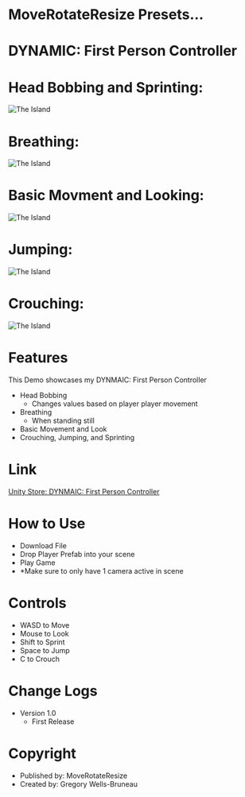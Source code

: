 # MoveRotateResize Presets...
# DYNAMIC: First Person Controller

# Head Bobbing and Sprinting:
![The Island](https://user-images.githubusercontent.com/40639410/233672295-532696e5-a227-4aa4-aa76-1fd09793661e.jpg)
# Breathing:
![The Island](https://user-images.githubusercontent.com/40639410/233672295-532696e5-a227-4aa4-aa76-1fd09793661e.jpg)
# Basic Movment and Looking:
![The Island](https://user-images.githubusercontent.com/40639410/233672295-532696e5-a227-4aa4-aa76-1fd09793661e.jpg)
# Jumping:
![The Island](https://user-images.githubusercontent.com/40639410/233672295-532696e5-a227-4aa4-aa76-1fd09793661e.jpg)
# Crouching:
![The Island](https://user-images.githubusercontent.com/40639410/233672295-532696e5-a227-4aa4-aa76-1fd09793661e.jpg)

# Features
This Demo showcases my DYNMAIC: First Person Controller
- Head Bobbing
  - Changes values based on player player movement
- Breathing
  - When standing still
- Basic Movement and Look
- Crouching, Jumping, and Sprinting
  
# Link
[Unity Store: DYNMAIC: First Person Controller](https://docs.unity3d.com/Packages/com.unity.render-pipelines.high-definition@16.0/manual/WaterSystem.html)  

# How to Use
- Download File
- Drop Player Prefab into your scene
- Play Game
- *Make sure to only have 1 camera active in scene

# Controls
- WASD to Move
- Mouse to Look
- Shift to Sprint
- Space to Jump
- C to Crouch
      
# Change Logs
- Version 1.0
    - First Release
 
# Copyright
- Published by: MoveRotateResize
- Created by: Gregory Wells-Bruneau
